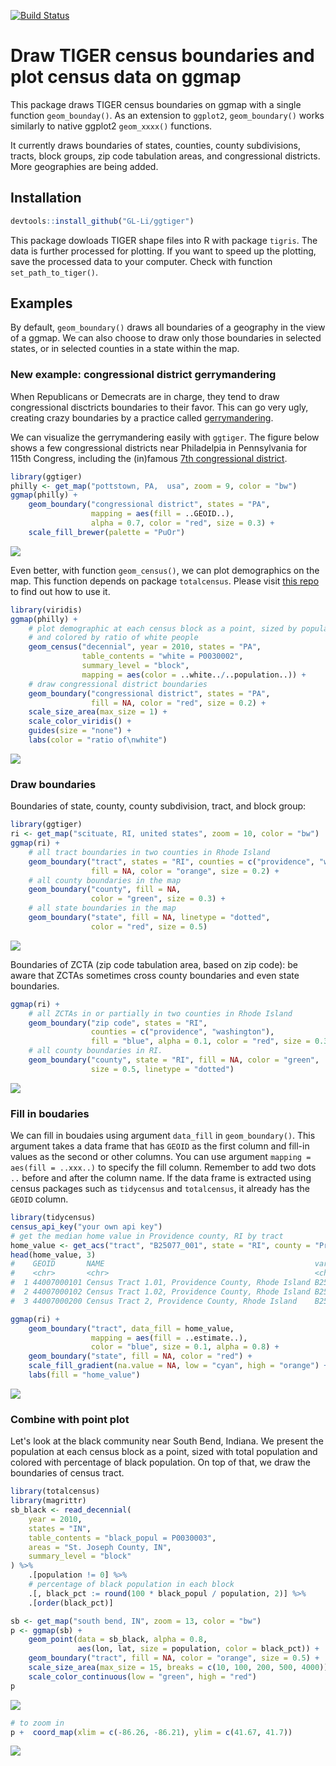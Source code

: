 [![Build Status](https://travis-ci.org/GL-Li/ggtiger.svg?branch=master)](https://travis-ci.org/GL-Li/ggtiger)

Draw TIGER census boundaries and plot census data on ggmap
==========================================================

This package draws TIGER census boundaries on ggmap with a single function `geom_bounday()`. As an extension to `ggplot2`, `geom_boundary()` works similarly to native ggplot2 `geom_xxxx()` functions.

It currently draws boundaries of states, counties, county subdivisions, tracts, block groups, zip code tabulation areas, and congressional districts. More geographies are being added.

Installation
------------

``` r
devtools::install_github("GL-Li/ggtiger")
```

This package dowloads TIGER shape files into R with package `tigris`. The data is further processed for plotting. If you want to speed up the plotting, save the processed data to your computer. Check with function `set_path_to_tiger()`.

Examples
--------

By default, `geom_boundary()` draws all boundaries of a geography in the view of a ggmap. We can also choose to draw only those boundaries in selected states, or in selected counties in a state within the map.

### New example: congressional district gerrymandering

When Republicans or Demecrats are in charge, they tend to draw congressional disctricts boundaries to their favor. This can go very ugly, creating crazy boundaries by a practice called [gerrymandering](https://en.wikipedia.org/wiki/Gerrymandering).

We can visualize the gerrymandering easily with `ggtiger`. The figure below shows a few congressional districts near Philadelpia in Pennsylvania for 115th Congress, including the (in)famous [7th congressional district](https://en.wikipedia.org/wiki/Pennsylvania%27s_7th_congressional_district).

``` r
library(ggtiger)
philly <- get_map("pottstown, PA,  usa", zoom = 9, color = "bw")
ggmap(philly) +
    geom_boundary("congressional district", states = "PA",
                  mapping = aes(fill = ..GEOID..),
                  alpha = 0.7, color = "red", size = 0.3) +
    scale_fill_brewer(palette = "PuOr")
```

![](figures/congressional_disctrict.png)

Even better, with function `geom_census()`, we can plot demographics on the map. This function depends on package `totalcensus`. Please visit [this repo](https://github.com/GL-Li/totalcensus) to find out how to use it.

``` r
library(viridis)
ggmap(philly) +
    # plot demographic at each census block as a point, sized by population
    # and colored by ratio of white people
    geom_census("decennial", year = 2010, states = "PA",
                table_contents = "white = P0030002",
                summary_level = "block",
                mapping = aes(color = ..white../..population..)) +
    # draw congressional district boundaries
    geom_boundary("congressional district", states = "PA",
                  fill = NA, color = "red", size = 0.2) +
    scale_size_area(max_size = 1) +   
    scale_color_viridis() +
    guides(size = "none") +  
    labs(color = "ratio of\nwhite")
```

![](figures/congressional_disctrict_census.png)

### Draw boundaries

Boundaries of state, county, county subdivision, tract, and block group:

``` r
library(ggtiger)
ri <- get_map("scituate, RI, united states", zoom = 10, color = "bw")
ggmap(ri) +
    # all tract boundaries in two counties in Rhode Island
    geom_boundary("tract", states = "RI", counties = c("providence", "washington"),
                  fill = NA, color = "orange", size = 0.2) +
    # all county boundaries in the map
    geom_boundary("county", fill = NA, 
                  color = "green", size = 0.3) +
    # all state boundaries in the map
    geom_boundary("state", fill = NA, linetype = "dotted", 
                  color = "red", size = 0.5)
```

![](figures/boundaries.png)

Boundaries of ZCTA (zip code tabulation area, based on zip code): be aware that ZCTAs sometimes cross county boundaries and even state boundaries.

``` r
ggmap(ri) +
    # all ZCTAs in or partially in two counties in Rhode Island
    geom_boundary("zip code", states = "RI", 
                  counties = c("providence", "washington"),
                  fill = "blue", alpha = 0.1, color = "red", size = 0.3) +
    # all county boundaries in RI. 
    geom_boundary("county", state = "RI", fill = NA, color = "green", 
                  size = 0.5, linetype = "dotted")
```

![](figures/zip_code.png)

### Fill in boudaries

We can fill in boudaies using argument `data_fill` in `geom_boundary()`. This argument takes a data frame that has `GEOID` as the first column and fill-in values as the second or other columns. You can use argument `mapping = aes(fill = ..xxx..)` to specify the fill column. Remember to add two dots `..` before and after the column name. If the data frame is extracted using census packages such as `tidycensus` and `totalcensus`, it already has the `GEOID` column.

``` r
library(tidycensus)
census_api_key("your own api key")
# get the median home value in Providence county, RI by tract
home_value <- get_acs("tract", "B25077_001", state = "RI", county = "Providence") 
head(home_value, 3)
#    GEOID       NAME                                               variable   estimate   moe
#    <chr>       <chr>                                              <chr>         <dbl> <dbl>
#  1 44007000101 Census Tract 1.01, Providence County, Rhode Island B25077_001   155000  9765
#  2 44007000102 Census Tract 1.02, Providence County, Rhode Island B25077_001   154700 11819
#  3 44007000200 Census Tract 2, Providence County, Rhode Island    B25077_001   134600 31087

ggmap(ri) +
    geom_boundary("tract", data_fill = home_value, 
                  mapping = aes(fill = ..estimate..),
                  color = "blue", size = 0.1, alpha = 0.8) +
    geom_boundary("state", fill = NA, color = "red") +
    scale_fill_gradient(na.value = NA, low = "cyan", high = "orange") +
    labs(fill = "home_value")
```

![](figures/boundaries_with_fill.png)

### Combine with point plot

Let's look at the black community near South Bend, Indiana. We present the population at each census block as a point, sized with total population and colored with percentage of black population. On top of that, we draw the boundaries of census tract.

``` r
library(totalcensus)
library(magrittr)
sb_black <- read_decennial(
    year = 2010,
    states = "IN",
    table_contents = "black_popul = P0030003",
    areas = "St. Joseph County, IN",
    summary_level = "block"
) %>% 
    .[population != 0] %>%
    # percentage of black population in each block
    .[, black_pct := round(100 * black_popul / population, 2)] %>%
    .[order(black_pct)]

sb <- get_map("south bend, IN", zoom = 13, color = "bw")
p <- ggmap(sb) +
    geom_point(data = sb_black, alpha = 0.8,
               aes(lon, lat, size = population, color = black_pct)) +
    geom_boundary("tract", fill = NA, color = "orange", size = 0.5) +
    scale_size_area(max_size = 15, breaks = c(10, 100, 200, 500, 4000)) +
    scale_color_continuous(low = "green", high = "red") 
p
```

![](figures/boundaries_with_point.png)

``` r
# to zoom in
p +  coord_map(xlim = c(-86.26, -86.21), ylim = c(41.67, 41.7))
```

![](figures/boundaries_with_point_zoom.png)
